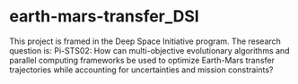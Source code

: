 # earth-mars-transfer_DSI
This project is framed in the Deep Space Initiative program. The research question is:
Pi-STS02: How can multi-objective evolutionary algorithms and parallel computing frameworks be used to optimize Earth-Mars transfer trajectories while accounting for uncertainties and mission constraints?
